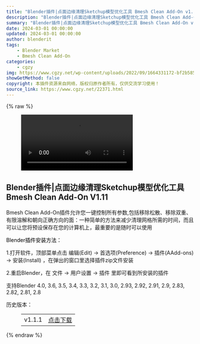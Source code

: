 ```yaml
---
title: "Blender插件|点面边缘清理Sketchup模型优化工具 Bmesh Clean Add-On v1.1.2"
description: "Blender插件|点面边缘清理Sketchup模型优化工具 Bmesh Clean Add-On v1.1.2"
summary: "Blender插件|点面边缘清理Sketchup模型优化工具 Bmesh Clean Add-On v1.1.2"
date: 2024-03-01 00:00:00
updated: 2024-03-01 00:00:00
author: blenderit
tags: 
    - Blender Market
    - Bmesh Clean Add-On
categories:
    - cgzy
img: https://www.cgzy.net/wp-content/uploads/2022/09/1664331172-bf2b585aaeb7a04.jpg
showGetMethod: false
copyright: 本插件资源来自网络，版权归原作者所有，仅供交流学习使用！
source_link: https://www.cgzy.net/22371.html
---
```


{% raw %}
<figure class="wp-block-video aligncenter"><video controls src="https://cloud.video.taobao.com/play/u/717183932/p/1/e/6/t/1/378260128332.mp4"></video></figure><div class="wp-block-pandastudio-title"><div class="title_style_01"><h2 id="h2-0">Blender插件|点面边缘清理Sketchup模型优化工具 Bmesh Clean Add-On V1.11</h2></div></div><p>Bmesh Clean Add-On插件允许您一键控制所有参数,包括移除松散、移除双重、有限溶解和朝向正确方向的面：一种简单的方法来减少清理网格所需的时间，而且可以让您将预设保存在您的计算机上，最重要的是随时可以使用</p><p><mark style="background-color:rgba(0, 0, 0, 0)" class="has-inline-color has-vivid-red-color">Blender插件安装方法：</mark></p><p>1.打开软件，顶部菜单点击 编辑(Edit) → 首选项(Preference) → 插件(AAdd-ons) → 安装(Install) ，在弹出的窗口里选择插件zip文件安装</p><p>2.重启Blender，在 文件 → 用户设置 → 插件 里即可看到所安装的插件</p><div class="wp-block-pandastudio-tips"><div class="tip success "><p>支持Blender 4.0, 3.6, 3.5, 3.4, 3.3, 3.2, 3.1, 3.0, 2.93, 2.92, 2.91, 2.9, 2.83, 2.82, 2.81, 2.8</p>
</div></div><div class="wp-block-pandastudio-title"><div class="title_style_01"><p>历史版本：</p></div></div><figure class="wp-block-table has-medium-font-size"><table><tbody><tr><td>v1.1.1</td><td><a href="https://www.cgzy.net/go?_=83193f6262aHR0cHM6Ly9wYW4uYmFpZHUuY29tL3MvMXBzM29NZk8xVU9lZGpnSFFtUHY3d3c%2FcHdkPTNna20%3D" target="_blank">点击下载</a></td></tr></tbody></table></figure>
<div style="display: none">cgzy</div>
{% endraw %}